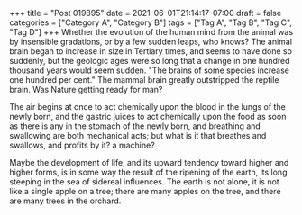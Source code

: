 +++
title = "Post 019895"
date = 2021-06-01T21:14:17-07:00
draft = false
categories = ["Category A", "Category B"]
tags = ["Tag A", "Tag B", "Tag C", "Tag D"]
+++
Whether the evolution of the human mind from the animal was by insensible gradations, or by a few sudden leaps, who knows? The animal brain began to increase in size in Tertiary times, and seems to have done so suddenly, but the geologic ages were so long that a change in one hundred thousand years would seem sudden. "The brains of some species increase one hundred per cent." The mammal brain greatly outstripped the reptile brain. Was Nature getting ready for man?

The air begins at once to act chemically upon the blood in the lungs of the newly born, and the gastric juices to act chemically upon the food as soon as there is any in the stomach of the newly born, and breathing and swallowing are both mechanical acts; but what is it that breathes and swallows, and profits by it? a machine?

Maybe the development of life, and its upward tendency toward higher and higher forms, is in some way the result of the ripening of the earth, its long steeping in the sea of sidereal influences. The earth is not alone, it is not like a single apple on a tree; there are many apples on the tree, and there are many trees in the orchard.
